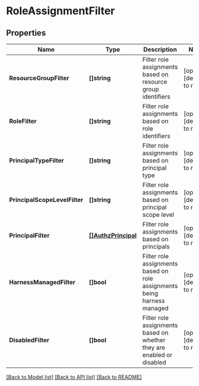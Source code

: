 # RoleAssignmentFilter

## Properties
Name | Type | Description | Notes
------------ | ------------- | ------------- | -------------
**ResourceGroupFilter** | **[]string** | Filter role assignments based on resource group identifiers | [optional] [default to null]
**RoleFilter** | **[]string** | Filter role assignments based on role identifiers | [optional] [default to null]
**PrincipalTypeFilter** | **[]string** | Filter role assignments based on principal type | [optional] [default to null]
**PrincipalScopeLevelFilter** | **[]string** | Filter role assignments based on principal scope level | [optional] [default to null]
**PrincipalFilter** | [**[]AuthzPrincipal**](AuthzPrincipal.md) | Filter role assignments based on principals | [optional] [default to null]
**HarnessManagedFilter** | **[]bool** | Filter role assignments based on role assignments being harness managed | [optional] [default to null]
**DisabledFilter** | **[]bool** | Filter role assignments based on whether they are enabled or disabled | [optional] [default to null]

[[Back to Model list]](../README.md#documentation-for-models) [[Back to API list]](../README.md#documentation-for-api-endpoints) [[Back to README]](../README.md)

